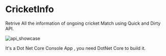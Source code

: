 # CricketInfo

Retrive All the information of ongoing cricket Match using Quick and Dirty API.

![api_showcase](https://user-images.githubusercontent.com/45932883/60395270-9a4cf580-9b4e-11e9-93d6-b09e356fe76e.PNG)

It's a Dot Net Core Console App , you need DotNet Core to build it.
